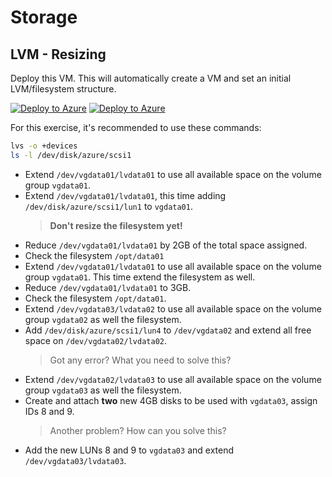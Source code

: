 # Storage
## LVM - Resizing
  Deploy this VM. This will automatically create a VM and set an initial LVM/filesystem structure.
   
  [![Deploy to Azure](https://aka.ms/deploytoazurebutton)](https://portal.azure.com/#create/Microsoft.Template/uri/https%3A%2F%2Fraw.githubusercontent.com%2Fjonathanbrenes%2Fmentorship%2Frefs%2Fheads%2Fmain%2Fstorage001.json)
  [![Deploy to Azure](https://aka.ms/deploytoazurebutton)](https://portal.azure.com/#create/Microsoft.Template/uri/https%3A%2F%2Fraw.githubusercontent.com%2Fjonathanbrenes%2Fstorage%2Fmain%2FLabs%2Fepic_storage_lab1.json)
  
  For this exercise, it's recommended to use these commands: 
  ```bash
  lvs -o +devices
  ls -l /dev/disk/azure/scsi1
  ```

  - Extend ```/dev/vgdata01/lvdata01``` to use all available space on the volume group ```vgdata01```.
  - Extend ```/dev/vgdata01/lvdata01```, this time adding ```/dev/disk/azure/scsi1/lun1``` to ```vgdata01```.
    > **Don't resize the filesystem yet!**
  - Reduce ```/dev/vgdata01/lvdata01``` by 2GB of the total space assigned.
  - Check the filesystem ```/opt/data01```
  - Extend ```/dev/vgdata01/lvdata01``` to use all available space on the volume group ```vgdata01```. This time extend the filesystem as well.
  - Reduce ```/dev/vgdata01/lvdata01``` to 3GB.
  - Check the filesystem ```/opt/data01```.
  - Extend ```/dev/vgdata03/lvdata02``` to use all available space on the volume group ```vgdata02``` as well the filesystem.
  - Add ```/dev/disk/azure/scsi1/lun4``` to ```/dev/vgdata02``` and extend all free space on ```/dev/vgdata02/lvdata02```.
    > Got any error? What you need to solve this?
  - Extend ```/dev/vgdata02/lvdata03``` to use all available space on the volume group ```vgdata03``` as well the filesystem.
  - Create and attach **two** new 4GB disks to be used with ```vgdata03```, assign IDs 8 and 9.
    > Another problem? How can you solve this?
  - Add the new LUNs 8 and 9 to ```vgdata03``` and extend  ```/dev/vgdata03/lvdata03```.
